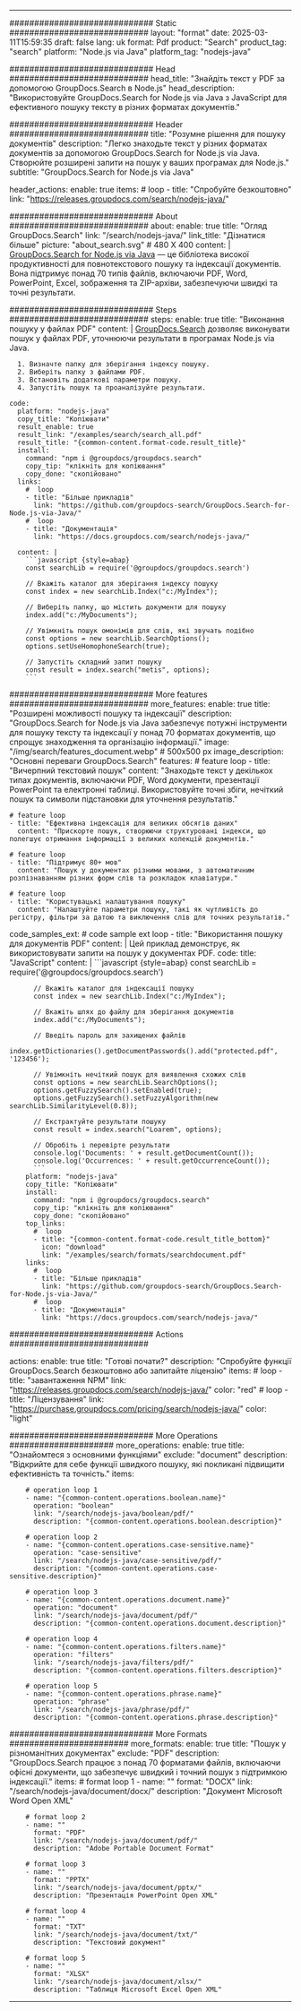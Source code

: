 
---
############################# Static ############################
layout: "format"
date:  2025-03-11T15:59:35
draft: false
lang: uk
format: Pdf
product: "Search"
product_tag: "search"
platform: "Node.js via Java"
platform_tag: "nodejs-java"

############################# Head ############################
head_title: "Знайдіть текст у PDF за допомогою GroupDocs.Search в Node.js"
head_description: "Використовуйте GroupDocs.Search for Node.js via Java з JavaScript для ефективного пошуку тексту в різних форматах документів."

############################# Header ############################
title: "Розумне рішення для пошуку документів" 
description: "Легко знаходьте текст у різних форматах документів за допомогою GroupDocs.Search for Node.js via Java. Створюйте розширені запити на пошук у ваших програмах для Node.js."
subtitle: "GroupDocs.Search for Node.js via Java" 

header_actions:
  enable: true
  items:
    #  loop
    - title: "Спробуйте безкоштовно"
      link: "https://releases.groupdocs.com/search/nodejs-java/"
      
############################# About ############################
about:
    enable: true
    title: "Огляд GroupDocs.Search"
    link: "/search/nodejs-java/"
    link_title: "Дізнатися більше"
    picture: "about_search.svg" # 480 X 400
    content: |
       [GroupDocs.Search for Node.js via Java](/search/nodejs-java/) — це бібліотека високої продуктивності для повнотекстового пошуку та індексації документів. Вона підтримує понад 70 типів файлів, включаючи PDF, Word, PowerPoint, Excel, зображення та ZIP-архіви, забезпечуючи швидкі та точні результати.

############################# Steps ############################
steps:
    enable: true
    title: "Виконання пошуку у файлах PDF"
    content: |
      [GroupDocs.Search](/search/nodejs-java/) дозволяє виконувати пошук у файлах PDF, уточнюючи результати в програмах Node.js via Java.
      
      1. Визначте папку для зберігання індексу пошуку.
      2. Виберіть папку з файлами PDF.
      3. Встановіть додаткові параметри пошуку.
      4. Запустіть пошук та проаналізуйте результати.
   
    code:
      platform: "nodejs-java"
      copy_title: "Копіювати"
      result_enable: true
      result_link: "/examples/search/search_all.pdf"
      result_title: "{common-content.format-code.result_title}"
      install:
        command: "npm i @groupdocs/groupdocs.search"
        copy_tip: "клікніть для копіювання"
        copy_done: "скопійовано"
      links:
        #  loop
        - title: "Більше прикладів"
          link: "https://github.com/groupdocs-search/GroupDocs.Search-for-Node.js-via-Java/"
        #  loop
        - title: "Документація"
          link: "https://docs.groupdocs.com/search/nodejs-java/"
          
      content: |
        ```javascript {style=abap}
        const searchLib = require('@groupdocs/groupdocs.search')

        // Вкажіть каталог для зберігання індексу пошуку
        const index = new searchLib.Index("c:/MyIndex");

        // Виберіть папку, що містить документи для пошуку
        index.add("c:/MyDocuments");

        // Увімкніть пошук омонімів для слів, які звучать подібно
        const options = new searchLib.SearchOptions();
        options.setUseHomophoneSearch(true);

        // Запустіть складний запит пошуку
        const result = index.search("metis", options);
        ```            

############################# More features ############################
more_features:
  enable: true
  title: "Розширені можливості пошуку та індексації"
  description: "GroupDocs.Search for Node.js via Java забезпечує потужні інструменти для пошуку тексту та індексації у понад 70 форматах документів, що спрощує знаходження та організацію інформації."
  image: "/img/search/features_document.webp" # 500x500 px
  image_description: "Основні переваги GroupDocs.Search"
  features:
    # feature loop
    - title: "Вичерпний текстовий пошук"
      content: "Знаходьте текст у декількох типах документів, включаючи PDF, Word документи, презентації PowerPoint та електронні таблиці. Використовуйте точні збіги, нечіткий пошук та символи підстановки для уточнення результатів."

    # feature loop
    - title: "Ефективна індексація для великих обсягів даних"
      content: "Прискорте пошук, створюючи структуровані індекси, що полегшує отримання інформації з великих колекцій документів."

    # feature loop
    - title: "Підтримує 80+ мов"
      content: "Пошук у документах різними мовами, з автоматичним розпізнаванням різних форм слів та розкладок клавіатури."

    # feature loop
    - title: "Користувацькі налаштування пошуку"
      content: "Налаштуйте параметри пошуку, такі як чутливість до регістру, фільтри за датою та виключення слів для точних результатів."
      
  code_samples_ext:
    # code sample ext loop
    - title: "Використання пошуку для документів PDF"
      content: |
        Цей приклад демонструє, як використовувати запити на пошук у документах PDF.
      code:
        title: "JavaScript"
        content: |
          ```javascript {style=abap}
          const searchLib = require('@groupdocs/groupdocs.search')
          
          // Вкажіть каталог для індексації пошуку
          const index = new searchLib.Index("c:/MyIndex");
              
          // Вкажіть шлях до файлу для зберігання документів
          index.add("c:/MyDocuments");

          // Введіть пароль для захищених файлів
          index.getDictionaries().getDocumentPasswords().add("protected.pdf", '123456');

          // Увімкніть нечіткий пошук для виявлення схожих слів
          const options = new searchLib.SearchOptions();
          options.getFuzzySearch().setEnabled(true);
          options.getFuzzySearch().setFuzzyAlgorithm(new searchLib.SimilarityLevel(0.8));

          // Екстрактуйте результати пошуку
          const result = index.search("Loarem", options);
          
          // Обробіть і перевірте результати
          console.log('Documents: ' + result.getDocumentCount());
          console.log('Occurrences: ' + result.getOccurrenceCount());
          ```
        platform: "nodejs-java"
        copy_title: "Копіювати"
        install:
          command: "npm i @groupdocs/groupdocs.search"
          copy_tip: "клікніть для копіювання"
          copy_done: "скопійовано"
        top_links:
          #  loop
          - title: "{common-content.format-code.result_title_bottom}"
            icon: "download"
            link: "/examples/search/formats/searchdocument.pdf"
        links:
          #  loop
          - title: "Більше прикладів"
            link: "https://github.com/groupdocs-search/GroupDocs.Search-for-Node.js-via-Java/"
          #  loop
          - title: "Документація"
            link: "https://docs.groupdocs.com/search/nodejs-java/"
            

            


############################# Actions ############################

actions:
  enable: true
  title: "Готові почати?"
  description: "Спробуйте функції GroupDocs.Search безкоштовно або запитайте ліцензію"
  items:
    #  loop
    - title: "завантаження NPM"
      link: "https://releases.groupdocs.com/search/nodejs-java/"
      color: "red"
        #  loop
    - title: "Ліцензування"
      link: "https://purchase.groupdocs.com/pricing/search/nodejs-java/"
      color: "light"


############################# More Operations #####################
more_operations:
    enable: true
    title: "Ознайомтеся з основними функціями"
    exclude: "document"
    description: "Відкрийте для себе функції швидкого пошуку, які покликані підвищити ефективність та точність."
    items: 
          
        # operation loop 1
        - name: "{common-content.operations.boolean.name}"
          operation: "boolean"
          link: "/search/nodejs-java/boolean/pdf/"
          description: "{common-content.operations.boolean.description}"

        # operation loop 2
        - name: "{common-content.operations.case-sensitive.name}"
          operation: "case-sensitive"
          link: "/search/nodejs-java/case-sensitive/pdf/"
          description: "{common-content.operations.case-sensitive.description}"

        # operation loop 3
        - name: "{common-content.operations.document.name}"
          operation: "document"
          link: "/search/nodejs-java/document/pdf/"
          description: "{common-content.operations.document.description}"

        # operation loop 4
        - name: "{common-content.operations.filters.name}"
          operation: "filters"
          link: "/search/nodejs-java/filters/pdf/"
          description: "{common-content.operations.filters.description}"

        # operation loop 5
        - name: "{common-content.operations.phrase.name}"
          operation: "phrase"
          link: "/search/nodejs-java/phrase/pdf/"
          description: "{common-content.operations.phrase.description}"
          
        
          
############################# More Formats ########################
more_formats:
    enable: true
    title: "Пошук у різноманітних документах"
    exclude: "PDF"
    description: "GroupDocs.Search працює з понад 70 форматами файлів, включаючи офісні документи, що забезпечує швидкий і точний пошук з підтримкою індексації."
    items: 
        # format loop 1
        - name: ""
          format: "DOCX"
          link: "/search/nodejs-java/document/docx/"
          description: "Документ Microsoft Word Open XML"
          
        # format loop 2
        - name: ""
          format: "PDF"
          link: "/search/nodejs-java/document/pdf/"
          description: "Adobe Portable Document Format"
          
        # format loop 3
        - name: ""
          format: "PPTX"
          link: "/search/nodejs-java/document/pptx/"
          description: "Презентація PowerPoint Open XML"

        # format loop 4
        - name: ""
          format: "TXT"
          link: "/search/nodejs-java/document/txt/"
          description: "Текстовий документ"
          
        # format loop 5
        - name: ""
          format: "XLSX"
          link: "/search/nodejs-java/document/xlsx/"
          description: "Таблиця Microsoft Excel Open XML"
  

---